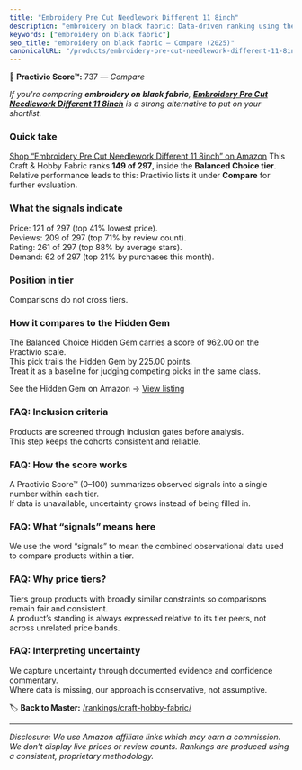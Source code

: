 ```yaml
---
title: "Embroidery Pre Cut Needlework Different 11 8inch"
description: "embroidery on black fabric: Data-driven ranking using the Practivio Score™. Positioned by quality, value, demand, findability, momentum."
keywords: ["embroidery on black fabric"]
seo_title: "embroidery on black fabric — Compare (2025)"
canonicalURL: "/products/embroidery-pre-cut-needlework-different-11-8inch-B0DWRDQHXM/"
---
```


**🛒 Practivio Score™:** 737 — _Compare_


*If you're comparing **embroidery on black fabric**, **[Embroidery Pre Cut Needlework Different 11 8inch](https://www.amazon.com/dp/B0DWRDQHXM?tag=practivio-20)** is a strong alternative to put on your shortlist.*
### Quick take
[Shop “Embroidery Pre Cut Needlework Different 11 8inch” on Amazon](https://www.amazon.com/dp/B0DWRDQHXM?tag=practivio-20)
This Craft & Hobby Fabric ranks **149 of 297**, inside the **Balanced Choice tier**.  
Relative performance leads to this: Practivio lists it under **Compare** for further evaluation.

### What the signals indicate
Price: 121 of 297 (top 41% lowest price).  
Reviews: 209 of 297 (top 71% by review count).  
Rating: 261 of 297 (top 88% by average stars).  
Demand: 62 of 297 (top 21% by purchases this month).

### Position in tier
Comparisons do not cross tiers.

### How it compares to the Hidden Gem
The Balanced Choice Hidden Gem carries a score of 962.00 on the Practivio scale.  
This pick trails the Hidden Gem by 225.00 points.  
Treat it as a baseline for judging competing picks in the same class.  

See the Hidden Gem on Amazon → [View listing](https://www.amazon.com/dp/B07DRKZNP7?tag=practivio-20)

### FAQ: Inclusion criteria
Products are screened through inclusion gates before analysis.  
This step keeps the cohorts consistent and reliable.

### FAQ: How the score works
A Practivio Score™ (0–100) summarizes observed signals into a single number within each tier.  
If data is unavailable, uncertainty grows instead of being filled in.

### FAQ: What “signals” means here
We use the word “signals” to mean the combined observational data used to compare products within a tier.

### FAQ: Why price tiers?
Tiers group products with broadly similar constraints so comparisons remain fair and consistent.  
A product’s standing is always expressed relative to its tier peers, not across unrelated price bands.

### FAQ: Interpreting uncertainty
We capture uncertainty through documented evidence and confidence commentary.  
Where data is missing, our approach is conservative, not assumptive.

<!-- Missing template for Compare/CompareWithinPriceClass -->


🏷️ **Back to Master:** [/rankings/craft-hobby-fabric/](/rankings/craft-hobby-fabric/)

---
_Disclosure: We use Amazon affiliate links which may earn a commission. We don’t display live prices or review counts. Rankings are produced using a consistent, proprietary methodology._

